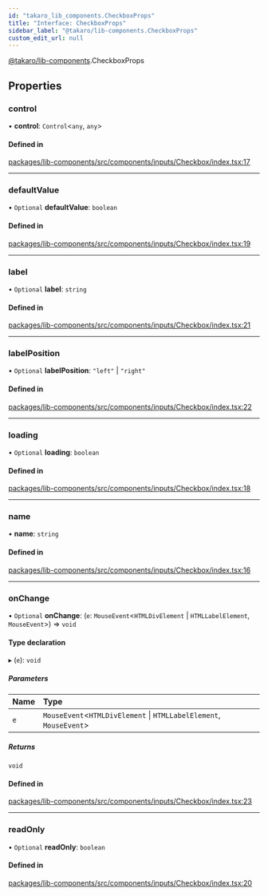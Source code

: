 ```yaml
---
id: "takaro_lib_components.CheckboxProps"
title: "Interface: CheckboxProps"
sidebar_label: "@takaro/lib-components.CheckboxProps"
custom_edit_url: null
---
```


[@takaro/lib-components](../modules/takaro_lib_components.md).CheckboxProps

## Properties

### control

• **control**: `Control`<`any`, `any`\>

#### Defined in

[packages/lib-components/src/components/inputs/Checkbox/index.tsx:17](https://github.com/niekcandaele/Takaro/blob/91fb19b/packages/lib-components/src/components/inputs/Checkbox/index.tsx#L17)

___

### defaultValue

• `Optional` **defaultValue**: `boolean`

#### Defined in

[packages/lib-components/src/components/inputs/Checkbox/index.tsx:19](https://github.com/niekcandaele/Takaro/blob/91fb19b/packages/lib-components/src/components/inputs/Checkbox/index.tsx#L19)

___

### label

• `Optional` **label**: `string`

#### Defined in

[packages/lib-components/src/components/inputs/Checkbox/index.tsx:21](https://github.com/niekcandaele/Takaro/blob/91fb19b/packages/lib-components/src/components/inputs/Checkbox/index.tsx#L21)

___

### labelPosition

• `Optional` **labelPosition**: ``"left"`` \| ``"right"``

#### Defined in

[packages/lib-components/src/components/inputs/Checkbox/index.tsx:22](https://github.com/niekcandaele/Takaro/blob/91fb19b/packages/lib-components/src/components/inputs/Checkbox/index.tsx#L22)

___

### loading

• `Optional` **loading**: `boolean`

#### Defined in

[packages/lib-components/src/components/inputs/Checkbox/index.tsx:18](https://github.com/niekcandaele/Takaro/blob/91fb19b/packages/lib-components/src/components/inputs/Checkbox/index.tsx#L18)

___

### name

• **name**: `string`

#### Defined in

[packages/lib-components/src/components/inputs/Checkbox/index.tsx:16](https://github.com/niekcandaele/Takaro/blob/91fb19b/packages/lib-components/src/components/inputs/Checkbox/index.tsx#L16)

___

### onChange

• `Optional` **onChange**: (`e`: `MouseEvent`<`HTMLDivElement` \| `HTMLLabelElement`, `MouseEvent`\>) => `void`

#### Type declaration

▸ (`e`): `void`

##### Parameters

| Name | Type |
| :------ | :------ |
| `e` | `MouseEvent`<`HTMLDivElement` \| `HTMLLabelElement`, `MouseEvent`\> |

##### Returns

`void`

#### Defined in

[packages/lib-components/src/components/inputs/Checkbox/index.tsx:23](https://github.com/niekcandaele/Takaro/blob/91fb19b/packages/lib-components/src/components/inputs/Checkbox/index.tsx#L23)

___

### readOnly

• `Optional` **readOnly**: `boolean`

#### Defined in

[packages/lib-components/src/components/inputs/Checkbox/index.tsx:20](https://github.com/niekcandaele/Takaro/blob/91fb19b/packages/lib-components/src/components/inputs/Checkbox/index.tsx#L20)
